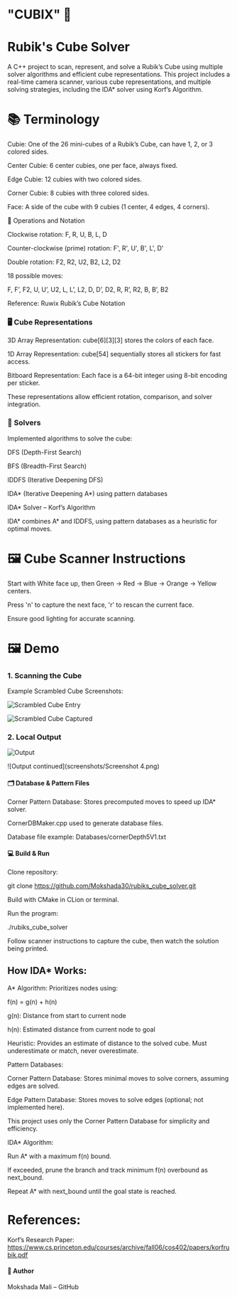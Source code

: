 
# "CUBIX" 🧊
# Rubik's Cube Solver 

A C++ project to scan, represent, and solve a Rubik’s Cube using multiple solver algorithms and efficient cube representations. This project includes a real-time camera scanner, various cube representations, and multiple solving strategies, including the IDA* solver using Korf’s Algorithm.

# 📚 Terminology

Cubie: One of the 26 mini-cubes of a Rubik’s Cube, can have 1, 2, or 3 colored sides.

Center Cubie: 6 center cubies, one per face, always fixed.

Edge Cubie: 12 cubies with two colored sides.

Corner Cubie: 8 cubies with three colored sides.

Face: A side of the cube with 9 cubies (1 center, 4 edges, 4 corners).

🔄 Operations and Notation

Clockwise rotation: F, R, U, B, L, D

Counter-clockwise (prime) rotation: F', R', U', B', L', D'

Double rotation: F2, R2, U2, B2, L2, D2

18 possible moves:

F, F’, F2, U, U’, U2, L, L’, L2, D, D’, D2, R, R’, R2, B, B’, B2


Reference: Ruwix Rubik’s Cube Notation

### 🖥 Cube Representations

3D Array Representation: cube[6][3][3] stores the colors of each face.

1D Array Representation: cube[54] sequentially stores all stickers for fast access.

Bitboard Representation: Each face is a 64-bit integer using 8-bit encoding per sticker.

These representations allow efficient rotation, comparison, and solver integration.

### 🧮 Solvers

Implemented algorithms to solve the cube:

DFS (Depth-First Search)

BFS (Breadth-First Search)

IDDFS (Iterative Deepening DFS)

IDA* (Iterative Deepening A*) using pattern databases

IDA* Solver – Korf’s Algorithm

IDA* combines A* and IDDFS, using pattern databases as a heuristic for optimal moves.

# 🖼 Cube Scanner Instructions

Start with White face up, then Green → Red → Blue → Orange → Yellow centers.

Press 'n' to capture the next face, 'r' to rescan the current face.

Ensure good lighting for accurate scanning.

# 🖼 Demo

### 1. Scanning the Cube

Example Scrambled Cube Screenshots:

![Scrambled Cube Entry](screenshots/Screenshot1.png)

![Scrambled Cube Captured](screenshots/Screenshot2.png)

### 2. Local Output

![Output](screenshots/Screenshot3.png)

![Output continued](screenshots/Screenshot 4.png)

#### 🗂 Database & Pattern Files

Corner Pattern Database: Stores precomputed moves to speed up IDA* solver.

CornerDBMaker.cpp used to generate database files.

Database file example: Databases/cornerDepth5V1.txt

#### 💻 Build & Run

Clone repository:

git clone https://github.com/Mokshada30/rubiks_cube_solver.git


Build with CMake in CLion or terminal.

Run the program:

./rubiks_cube_solver


Follow scanner instructions to capture the cube, then watch the solution being printed.


## How IDA* Works:

A* Algorithm: Prioritizes nodes using:

f(n) = g(n) + h(n)


g(n): Distance from start to current node

h(n): Estimated distance from current node to goal

Heuristic: Provides an estimate of distance to the solved cube. Must underestimate or match, never overestimate.

Pattern Databases:

Corner Pattern Database: Stores minimal moves to solve corners, assuming edges are solved.

Edge Pattern Database: Stores moves to solve edges (optional; not implemented here).

This project uses only the Corner Pattern Database for simplicity and efficiency.

IDA* Algorithm:

Run A* with a maximum f(n) bound.

If exceeded, prune the branch and track minimum f(n) overbound as next_bound.

Repeat A* with next_bound until the goal state is reached.

# References:

Korf’s Research Paper:
https://www.cs.princeton.edu/courses/archive/fall06/cos402/papers/korfrubik.pdf


#### 👤 Author

Mokshada Mali – GitHub